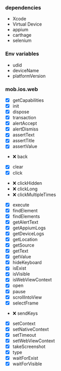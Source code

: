 ### dependencies
- Xcode
- Virtual Device
- appium
- carthage
- selenium

### Env variables
- udid
- deviceName
- platformVersion

### mob.ios.web 
- [x] getCapabilities
- [x] init
- [x] dispose
- [x] transaction
- [x] alertAccept
- [x] alertDismiss
- [x] assertText
- [x] assertTitle
- [x] assertValue
- :x: back
- [x] clear
- [x] click
- :x: clickHidden
- :x: clickLong
- :x: clickMultipleTimes
- [x] execute
- [x] findElement
- [x] findElements
- [x] getAlertText
- [x] getAppiumLogs
- [x] getDeviceLogs
- [x] getLocation
- [x] getSource
- [x] getText
- [x] getValue
- [x] hideKeyboard
- [x] isExist
- [x] isVisible
- [x] isWebViewContext
- [x] open
- [x] pause
- [x] scrollIntoView
- [x] selectFrame
- :x: sendKeys
- [x] setContext
- [x] setNativeContext
- [x] setTimeout
- [x] setWebViewContext
- [x] takeScreenshot
- [x] type
- [x] waitForExist
- [x] waitForVisible
